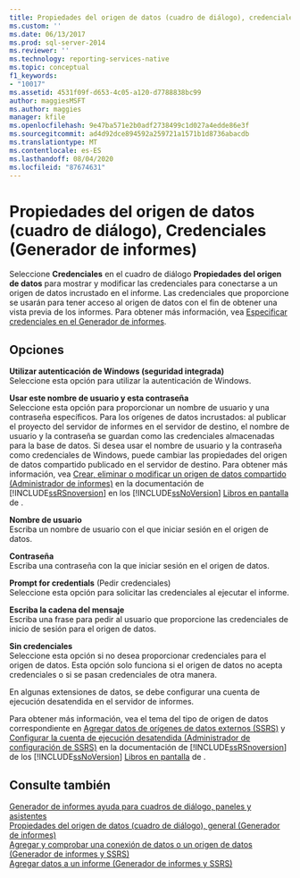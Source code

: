 ```yaml
---
title: Propiedades del origen de datos (cuadro de diálogo), credenciales (Generador de informes) | Microsoft Docs
ms.custom: ''
ms.date: 06/13/2017
ms.prod: sql-server-2014
ms.reviewer: ''
ms.technology: reporting-services-native
ms.topic: conceptual
f1_keywords:
- "10017"
ms.assetid: 4531f09f-d653-4c05-a120-d7788838bc99
author: maggiesMSFT
ms.author: maggies
manager: kfile
ms.openlocfilehash: 9e47ba571e2b0adf2738499c1d027a4edde86e3f
ms.sourcegitcommit: ad4d92dce894592a259721a1571b1d8736abacdb
ms.translationtype: MT
ms.contentlocale: es-ES
ms.lasthandoff: 08/04/2020
ms.locfileid: "87674631"
---
```

# <a name="data-source-properties-dialog-box-credentials-report-builder"></a>Propiedades del origen de datos (cuadro de diálogo), Credenciales (Generador de informes)
  Seleccione **Credenciales** en el cuadro de diálogo **Propiedades del origen de datos** para mostrar y modificar las credenciales para conectarse a un origen de datos incrustado en el informe. Las credenciales que proporcione se usarán para tener acceso al origen de datos con el fin de obtener una vista previa de los informes. Para obtener más información, vea [Especificar credenciales en el Generador de informes](../../2014/reporting-services/specify-credentials-in-report-builder.md).  
  
## <a name="options"></a>Opciones  
 **Utilizar autenticación de Windows (seguridad integrada)**  
 Seleccione esta opción para utilizar la autenticación de Windows.  
  
 **Usar este nombre de usuario y esta contraseña**  
 Seleccione esta opción para proporcionar un nombre de usuario y una contraseña específicos. Para los orígenes de datos incrustados: al publicar el proyecto del servidor de informes en el servidor de destino, el nombre de usuario y la contraseña se guardan como las credenciales almacenadas para la base de datos. Si desea usar el nombre de usuario y la contraseña como credenciales de Windows, puede cambiar las propiedades del origen de datos compartido publicado en el servidor de destino. Para obtener más información, vea [Crear, eliminar o modificar un origen de datos compartido &#40;Administrador de informes&#41;](../../2014/reporting-services/create-delete-or-modify-a-shared-data-source-report-manager.md) en la documentación de [!INCLUDE[ssRSnoversion](../includes/ssrsnoversion-md.md)] en los [!INCLUDE[ssNoVersion](../includes/ssnoversion-md.md)] [Libros en pantalla](https://go.microsoft.com/fwlink/?linkid=121312) de .  
  
 **Nombre de usuario**  
 Escriba un nombre de usuario con el que iniciar sesión en el origen de datos.  
  
 **Contraseña**  
 Escriba una contraseña con la que iniciar sesión en el origen de datos.  
  
 **Prompt for credentials** (Pedir credenciales)  
 Seleccione esta opción para solicitar las credenciales al ejecutar el informe.  
  
 **Escriba la cadena del mensaje**  
 Escriba una frase para pedir al usuario que proporcione las credenciales de inicio de sesión para el origen de datos.  
  
 **Sin credenciales**  
 Seleccione esta opción si no desea proporcionar credenciales para el origen de datos. Esta opción solo funciona si el origen de datos no acepta credenciales o si se pasan credenciales de otra manera.  
  
 En algunas extensiones de datos, se debe configurar una cuenta de ejecución desatendida en el servidor de informes.  
  
 Para obtener más información, vea el tema del tipo de origen de datos correspondiente en [Agregar datos de orígenes de datos externos &#40;SSRS&#41;](report-data/add-data-from-external-data-sources-ssrs.md) y [Configurar la cuenta de ejecución desatendida &#40;Administrador de configuración de SSRS&#41;](install-windows/configure-the-unattended-execution-account-ssrs-configuration-manager.md) en la documentación de [!INCLUDE[ssRSnoversion](../includes/ssrsnoversion-md.md)] de los [!INCLUDE[ssNoVersion](../includes/ssnoversion-md.md)] [Libros en pantalla](https://go.microsoft.com/fwlink/?linkid=121312) de .  
  
## <a name="see-also"></a>Consulte también  
 [Generador de informes ayuda para cuadros de diálogo, paneles y asistentes](../../2014/reporting-services/report-builder-help-for-dialog-boxes-panes-and-wizards.md)   
 [Propiedades del origen de datos (cuadro de diálogo), general &#40;Generador de informes&#41;](../../2014/reporting-services/data-source-properties-dialog-box-general-report-builder.md)   
 [Agregar y comprobar una conexión de datos o un origen de datos &#40;Generador de informes y SSRS&#41;](report-data/add-and-verify-a-data-connection-report-builder-and-ssrs.md)   
 [Agregar datos a un informe &#40;Generador de informes y SSRS&#41;](report-data/report-datasets-ssrs.md)  
  
  
